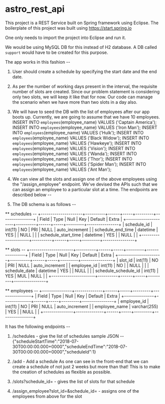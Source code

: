 # astro_rest_api

This project is a REST Service built on Spring framework using Eclipse.  The boilerplate of this project was built using https://start.spring.io

One only needs to import the project into Eclipse and run it.

We would be using MySQL DB for this instead of H2 database.  A DB called `support` would have to be created for this purpose.

The app works in this fashion --
1.  User should create a schedule by specifying the start date and the end date.

2.  As per the number of working days present in the interval, the requisite number of slots are created.  Since our problem statement is considering only two slots, we will keep it like that for now.
    Our code can manage the scenario when we have more than two slots in a day also.

3.  We will have to seed the DB with the list of employees after our app boots up.  Currently, we are going to assume that we have 10 employees.
    INSERT INTO `employees`(employee_name) VALUES ('Captain America');
    INSERT INTO `employees`(employee_name) VALUES ('Iron Man');
    INSERT INTO `employees`(employee_name) VALUES ('Hulk');
    INSERT INTO `employees`(employee_name) VALUES ('Black Widow');
    INSERT INTO `employees`(employee_name) VALUES ('Hawkeye');
    INSERT INTO `employees`(employee_name) VALUES ('Vision');
    INSERT INTO `employees`(employee_name) VALUES ('Wanda');
    INSERT INTO `employees`(employee_name) VALUES ('Thor');
    INSERT INTO `employees`(employee_name) VALUES ('Spider Man');
    INSERT INTO `employees`(employee_name) VALUES ('Ant Man');

4.  We can view all the slots and assign one of the above employees using the "/assign_employee" endpoint.  We've devised the APIs such that we can assign an employee to a particular slot at a time.  The endpoints are described below --

5.  The DB schema is as follows --

** schedules --
    +---------------------+----------+------+-----+---------+----------------+
| Field               | Type     | Null | Key | Default | Extra          |
+---------------------+----------+------+-----+---------+----------------+
| schedule_id         | int(11)  | NO   | PRI | NULL    | auto_increment |
| schedule_end_time   | datetime | YES  |     | NULL    |                |
| schedule_start_time | datetime | YES  |     | NULL    |                |
+---------------------+----------+------+-----+---------+----------------+

** slots --
+----------------------+----------+------+-----+---------+----------------+
| Field                | Type     | Null | Key | Default | Extra          |
+----------------------+----------+------+-----+---------+----------------+
| slot_id              | int(11)  | NO   | PRI | NULL    | auto_increment |
| employee_id          | int(11)  | NO   |     | NULL    |                |
| schedule_date        | datetime | YES  |     | NULL    |                |
| schedule_schedule_id | int(11)  | YES  | MUL | NULL    |                |
+----------------------+----------+------+-----+---------+----------------+

** employees --
+---------------+--------------+------+-----+---------+----------------+
| Field         | Type         | Null | Key | Default | Extra          |
+---------------+--------------+------+-----+---------+----------------+
| employee_id   | int(11)      | NO   | PRI | NULL    | auto_increment |
| employee_name | varchar(255) | YES  |     | NULL    |                |
+---------------+--------------+------+-----+---------+----------------+

It has the following endpoints --

1. /schedules - give the list of schedules
   sample JSON --
   {"scheduleStartTime":"2018-07-30T00:00:00.000+0000","scheduleEndTime":"2018-07-30T00:00:00.000+0000","scheduleId":1}
   
2.  /add - Add a schedule
    As one can see in the front-end that we can create a schedule of not just 2 weeks but more than that!  This is to make
    the creation of schedules as flexible as possible.
    
3.  /slots?schedule_id=<ID of the created schedule> - gives the list of slots for that schedule

4.  /assign_employee?slot_id=&schedule_id= - assigns one of the employees from above for the slot


    
